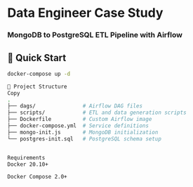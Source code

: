 # Data Engineer Case Study
### MongoDB to PostgreSQL ETL Pipeline with Airflow

## 🚀 Quick Start
```bash
docker-compose up -d

📂 Project Structure
Copy
.
├── dags/               # Airflow DAG files
├── scripts/            # ETL and data generation scripts
├── Dockerfile          # Custom Airflow image
├── docker-compose.yml  # Service definitions
├── mongo-init.js       # MongoDB initialization
└── postgres-init.sql   # PostgreSQL schema setup


Requirements
Docker 20.10+

Docker Compose 2.0+
